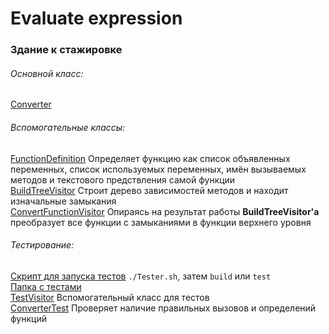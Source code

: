 # Evaluate expression
### Здание к стажировке
###### Основной класс:
[Converter](https://github.com/tihonovcore/closureConversion/blob/master/src/closureConversion/Converter.java "Converter")

###### Вспомогательные классы:
[FunctionDefinition](https://github.com/tihonovcore/closureConversion/blob/master/src/closureConversion/FunctionDefinition.java "FunctionDefinition")
Определяет функцию как список объявленных переменных, список используемых переменных, имён вызываемых методов и текстового предствления самой функции<br>
[BuildTreeVisitor](https://github.com/tihonovcore/closureConversion/blob/master/src/closureConversion/BuildTreeVisitor.java "BTV")
Строит дерево зависимостей методов и находит изначальные замыкания<br>
[ConvertFunctionVisitor](https://github.com/tihonovcore/closureConversion/blob/master/src/closureConversion/ConvertFunctionVisitor.java "CFV")
Опираясь на результат работы **BuildTreeVisitor'a** преобразует все функции с замыканиями в функции верхнего уровня<br>

###### Тестирование:
[Скрипт для запуска тестов](https://github.com/tihonovcore/closureConversion/blob/master/Tester.sh "Tester.sh") 
<code>./Tester.sh</code>, затем <code>build</code> или <code>test</code><br>
[Папка с тестами](https://github.com/tihonovcore/closureConversion/tree/master/src/closureConversion/tests/scripts "Тесты")<br>
[TestVisitor](https://github.com/tihonovcore/closureConversion/blob/master/src/closureConversion/tests/TestVisitor.java "TestVisitor") 
Вспомогательный класс для тестов<br>
[ConverterTest](https://github.com/tihonovcore/closureConversion/blob/master/src/closureConversion/tests/ConverterTest.java "ConverterTest")
Проверяет наличие правильных вызовов и определений функций  
